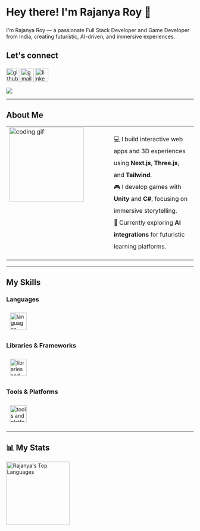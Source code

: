 <h1 align="left">Hey there! I'm Rajanya Roy 👋</h1>

###

<p align="left">
I'm Rajanya Roy — a passionate Full Stack Developer and Game Developer from India, creating futuristic, AI-driven, and immersive experiences.
</p>

###

<h2 align="left">Let's connect</h2>

###

<div align="left">
  <a href="https://github.com/Rajanya01" target="_blank">
    <img src="https://img.shields.io/static/v1?message=GitHub&logo=github&label=&color=111&logoColor=white&labelColor=&style=for-the-badge" height="35" alt="github logo"  />
  </a>
  <a href="mailto:rajanyar910040@gmail.com" target="_blank">
    <img src="https://img.shields.io/static/v1?message=Gmail&logo=gmail&label=&color=D14836&logoColor=white&labelColor=&style=for-the-badge" height="35" alt="gmail logo"  />
  </a>
  <a href="https://www.linkedin.com/in/rajanya-roy-7bb494358/" target="_blank">
    <img src="https://img.shields.io/static/v1?message=LinkedIn&logo=linkedin&label=&color=0077B5&logoColor=white&labelColor=&style=for-the-badge" height="35" alt="linkedin logo"  />
  </a>
</div>

![](https://komarev.com/ghpvc/?username=RajanyaRoy&label=PROFILE+VIEWS)

---

<h2 align="left">About Me</h2>

<table>
  <tr>
    <td width="250" valign="top">
      <img align="left" height="200" src="https://media.giphy.com/media/hqU2KkjW5bE2v2Z7Q2/giphy.gif" alt="coding gif" />
    </td>
    <td>
      <ul style="list-style: none; padding-left: 15px; line-height: 2;">
        <li>💻 I build interactive web apps and 3D experiences using <b>Next.js</b>, <b>Three.js</b>, and <b>Tailwind</b>.</li>
        <li>🎮 I develop games with <b>Unity</b> and <b>C#</b>, focusing on immersive storytelling.</li>
        <li>🤖 Currently exploring <b>AI integrations</b> for futuristic learning platforms.</li>
      </ul>
    </td>
  </tr>
</table>

---

<h2 align="left">My Skills</h2>

<h3 align="left">Languages</h3>

<div align="left">
  <img src="https://skillicons.dev/icons?i=js,ts,py,cs,c,html,css&perline=7" height="45" style="margin: 10px;" alt="languages" />
</div>

<h3 align="left">Libraries & Frameworks</h3>

<div align="left">
  <img src="https://skillicons.dev/icons?i=react,nextjs,tailwind,threejs,nodejs,express,vite&perline=7" height="45" style="margin: 10px;" alt="libraries and frameworks" />
</div>

<h3 align="left">Tools & Platforms</h3>

<div align="left">
  <img src="https://skillicons.dev/icons?i=git,github,blender,vercel,figma,unity,vscode,firebase,supabase,azure,mongodb&perline=6" height="45" style="margin: 10px;" alt="tools and platforms" />
</div>

---

<h2 align="left">📊 My Stats</h2>

<div align="left">
  <img src="https://github-readme-stats.vercel.app/api/top-langs/?username=Rajanya01&theme=gotham&show_icons=true&hide_border=true&layout=compact" height="170" alt="Rajanya's Top Languages" />
</div>
